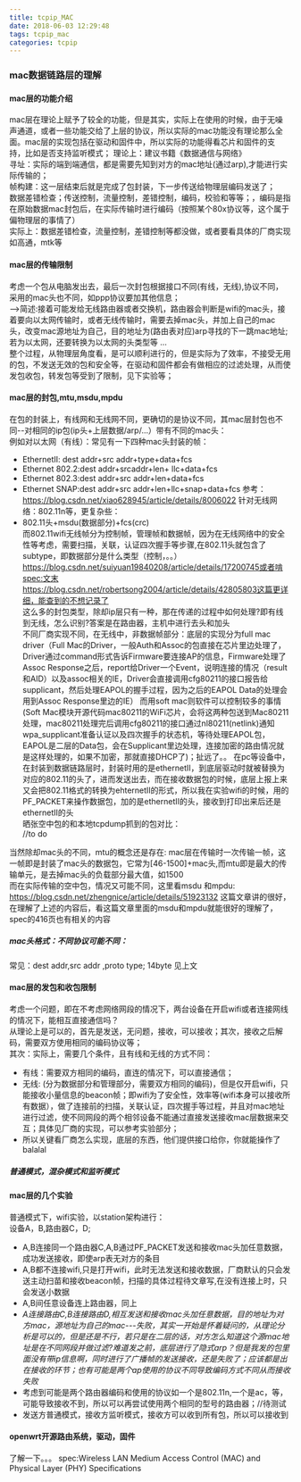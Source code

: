 ```yaml
---
title: tcpip_MAC
date: 2018-06-03 12:29:48
tags: tcpip_mac
categories: tcpip
---
```

### mac数据链路层的理解  
#### mac层的功能介绍 
mac层在理论上赋予了较全的功能，但是其实，实际上在使用的时候，由于无噪声通道，或者一些功能交给了上层的协议，所以实际的mac功能没有理论那么全面。mac层的实现包括在驱动和固件中，所以实际的功能得看芯片和固件的支持，比如是否支持监听模式；  <!--more-->
理论上：建议书籍《数据通信与网络》  
寻址：实际的端到端通信，都是需要先知到对方的mac地址(通过arp),才能进行实际传输的；  
帧构建：这一层结束后就是完成了包封装，下一步传送给物理层编码发送了；   
数据差错检查；传送控制，流量控制，差错控制，编码，校验和等等；，编码是指在原始数据mac封包后，在实际传输时进行编码（按照某个80x协议等，这个属于偏物理层的事情了）  
实际上：数据差错检查，流量控制，差错控制等都没做，或者要看具体的厂商实现如高通，mtk等
#### mac层的传输限制 
 考虑一个包从电脑发出去，最后一次封包根据接口不同(有线，无线),协议不同，采用的mac头也不同，如ppp协议要加其他信息；  
 -->简述:接着可能发给无线路由器或者交换机，路由器会判断是wifi的mac头，接着要向以太网传输时，或者无线传输时，需要去掉mac头，并加上自己的mac头，改变mac源地址为自己，目的地址为(路由表对应)arp寻找的下一跳mac地址;若为以太网，还要转换为以太网的头类型等
 ...  
 整个过程，从物理层角度看，是可以顺利进行的，但是实际为了效率，不接受无用的包，不发送无效的包和安全等，在驱动和固件都会有做相应的过滤处理，从而使发包收包，转发包等受到了限制，见下实验等；
#### mac层的封包,mtu,msdu,mpdu  
在包的封装上，有线网和无线网不同，更确切的是协议不同，其mac层封包也不同--对相同的ip包(ip头+上层数据/arp/...）带有不同的mac头：  
例如对以太网（有线）：常见有一下四种mac头封装的帧：
+ EthernetII:  dest addr+src addr+type+data+fcs
+ Ethernet 802.2:dest addr+srcaddr+len+ llc+data+fcs
+ Ethernet 802.3:dest addr+src addr+len+data+fcs 
+ Ethernet SNAP:dest addr+src addr+len+llc+snap+data+fcs
参考：https://blog.csdn.net/xiao628945/article/details/8006022
针对无线网络：802.11n等，更复杂些：
+ 802.11头+msdu(数据部分)+fcs(crc)  
而802.11wifi无线帧分为控制帧，管理帧和数据帧，因为在无线网络中的安全性等考虑，需要扫描，关联，认证四次握手等步骤,在802.11头就包含了subtype，即数据部分是什么类型（控制，。。）https://blog.csdn.net/suiyuan19840208/article/details/17200745或者啃spec:文末  
https://blog.csdn.net/robertsong2004/article/details/42805803这篇更详细，能查到的不想记录了   
这么多的封包类型，除却ip层只有一种，那在传递的过程中如何处理?即有线到无线，怎么识别?答案是在路由器，主机中进行去头和加头  
不同厂商实现不同，在无线中，非数据帧部分：底层的实现分为full mac driver（Full Mac的Driver，一般Auth和Assoc的包直接在芯片里边处理了，Driver通过command形式告诉Firmware要连接AP的信息，Firmware处理了Assoc Response之后，report给Driver一个Event，说明连接的情况（result和AID）以及assoc相关的IE，Driver会直接调用cfg80211的接口报告给supplicant，然后处理EAPOL的握手过程，因为之后的EAPOL Data的处理会用到Assoc Response里边的IE）  而用soft mac则软件可以控制较多的事情(Soft Mac模块开源代码mac80211的WiFi芯片，会将这两种包送到Mac80211处理，mac80211处理完后调用cfg80211的接口通过nl80211(netlink)通知wpa_supplicant准备认证以及四次握手的状态机，等待处理EAPOL包，EAPOL是二层的Data包，会在Supplicant里边处理，连接加密的路由情况就是这样处理的，如果不加密，那就直接DHCP了)；扯远了。。
在pc等设备中，在封装到数据链路层时，封装时用的是ethernetII，到底层驱动时就被替换为对应的802.11的头了，进而发送出去，而在接收数据包的时候，底层上报上来又会把802.11格式的转换为ehternetII的形式，所以我在实验wifi的时候，用的PF_PACKET来操作数据包，加的是ethernetII的头，接收到打印出来后还是ethernetII的头  
晒张空中包的和本地tcpdump抓到的包对比：  
//to do


当然除却mac头的不同，mtu的概念还是存在:
mac层在传输时一次传输一帧，这一帧即是封装了mac头的数据包，它常为[46-1500]+mac头,而mtu即是最大的传输单元，是去掉mac头的负载部分最大值，如1500    
而在实际传输的空中包，情况又可能不同，这里看msdu 和mpdu:
https://blog.csdn.net/zhengnice/article/details/51923132
这篇文章讲的很好，在理解了上述的内容后，看这篇文章里面的msdu和mpdu就能很好的理解了，spec的416页也有相关的内容

##### mac头格式：不同协议可能不同：
常见：dest addr,src addr ,proto type; 14byte
见上文
#### mac层的发包和收包限制  
考虑一个问题，即在不考虑网络网段的情况下，两台设备在开启wifi或者连接网线的情况下，能相互直接通信吗？  
从理论上是可以的，首先是发送，无问题，接收，可以接收；其次，接收之后解码，需要双方使用相同的编码协议等；  
其次：实际上，需要几个条件，且有线和无线的方式不同：
+ 有线：需要双方相同的编码，直连的情况下，可以直接通信；
+ 无线: (分为数据部分和管理部分，需要双方相同的编码)，但是仅开启wifi，只能接收小量信息的beacon帧；即wifi为了安全性，效率等(wifi本身可以接收所有数据），做了连接前的扫描，关联认证，四次握手等过程，并且对mac地址进行过滤，使不同网段的两个相邻设备不能通过直接发送接收mac层数据来交互；具体见厂商的实现，可以参考实验部分；  
+ 所以关键看厂商怎么实现，底层的东西，他们提供接口给你，你就能操作了balalal
##### 普通模式，混杂模式和监听模式
#### mac层的几个实验
普通模式下，wifi实验，以station架构进行：  
设备A，B,路由器C，D;  
+ A,B连接同一个路由器C,A,B通过PF_PACKET发送和接收mac头加任意数据，成功发送接收，即使arp表无对方的条目  
+ A,B都不连接wifi,只是打开wifi，此时无法发送和接收数据，厂商默认的只会发送主动扫苗和接收beacon帧，扫描的具体过程待文章写,在没有连接上时，只会发送小数据
+ A,B间任意设备连上路由器，同上
+ _A连接路由C,B连接路由D,相互发送和接收mac头加任意数据，目的地址为对方mac，源地址为自己的mac---失败，其实一开始是怀着疑问的，从理论分析是可以的，但是还是不行，若只是在二层的话，对方怎么知道这个源mac地址是在不同网段并做过滤?难道发之前，底层进行了隐式arp？但是我发的包里面没有带ip信息啊，同时进行了广播帧的发送接收，还是失败了；应该都是出在接收的环节；也有可能是两个ap使用的协议不同导致编码方式不同从而接收失败_
+ 考虑到可能是两个路由器编码和使用的协议如一个是802.11n,一个是ac，等，可能导致接收不到，所以可以再尝试使用两个相同的型号的路由器；//待测试
+ 发送方普通模式，接收方监听模式，接收方可以收到所有包，所以可以接收到

#### openwrt开源路由系统，驱动，固件
了解一下。。。
spec:Wireless LAN Medium Access Control
(MAC)
and Physical Layer (PHY) Specifications